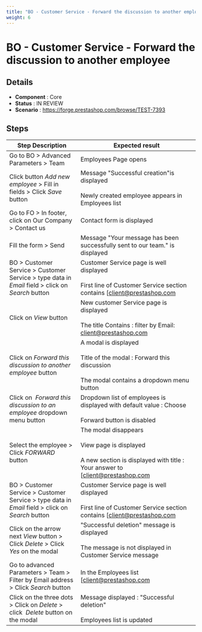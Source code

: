 ```yaml
---
title: "BO - Customer Service - Forward the discussion to another employee"
weight: 6
---
```


# BO - Customer Service - Forward the discussion to another employee
## Details
* **Component** : Core
* **Status** : IN REVIEW
* **Scenario** : https://forge.prestashop.com/browse/TEST-7393

## Steps
| Step Description | Expected result |
| ----- | ----- |
| Go to BO > Advanced Parameters > Team | Employees Page opens |
| Click button *Add new employee* > Fill in fields > Click *Save* button | Message "Successful creation"is displayed<br><br>Newly created employee appears in Employees list |
| Go to FO > In footer, click on Our Company > Contact us | Contact form is displayed |
| Fill the form > Send | Message "Your message has been successfully sent to our team." is displayed |
| BO > Customer Service > Customer Service > type data in *Email* field > click on *Search* button | Customer Service page is well displayed<br><br>First line of Customer Service section contains [client@prestashop.com|mailto:client@prestashop.com] <br><br>Reset button is displayed |
| Click on *View* button | New customer Service page is displayed<br><br>The title Contains : filter by Email: client@prestashop.com |
| Click on *Forward this discussion to another employee* button | A modal is displayed<br><br>Title of the modal : Forward this discussion<br><br>The modal contains a dropdown menu button |
| Click on  *Forward this discussion to an employee* dropdown menu button | Dropdown list of employees is displayed with default value : Choose<br><br>Forward button is disabled |
| Select the employee > Click *FORWARD* button | The modal disappears<br><br>View page is displayed<br><br>A new section is displayed with title : Your answer to [client@prestashop.com|mailto:client@prestashop.com]<br>In Orders and messages timeline section the forwarded message is displayed with comment |
| BO > Customer Service > Customer Service > type data in *Email* field > click on *Search* button | Customer Service page is well displayed<br><br>First line of Customer Service section contains [client@prestashop.com|mailto:client@prestashop.com] <br><br>Reset button is displayed |
| Click on the arrow next *View* button > Click *Delete* > Click *Yes* on the modal | "Successful deletion" message is displayed<br><br>The message is not displayed in Customer Service message |
| Go to advanced Parameters > Team > Filter by Email address > Click *Search* button | In the Employees list [client@prestashop.com|mailto:client@prestashop.com] mail is displayed in first line<br><br>Reset button is displayed |
| Click on the three dots > Click on *Delete* > click  *Delete* button on the modal | Message displayed : "Successful deletion"<br><br>Employees list is updated |
